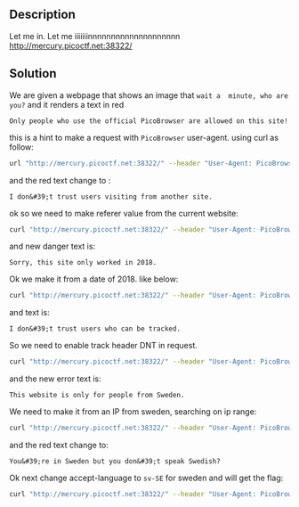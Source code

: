 ## Description
Let me in. Let me iiiiiiinnnnnnnnnnnnnnnnnnnn http://mercury.picoctf.net:38322/

## Solution
We are given a webpage that shows an image that `wait a  minute, who are you?`
and it renders a text in red
```
Only people who use the official PicoBrowser are allowed on this site!
```

this is a hint to make a request with `PicoBrowser` user-agent. using curl as follow:

```bash
url "http://mercury.picoctf.net:38322/" --header "User-Agent: PicoBrowser"
```

and the red text change to :
```
I don&#39;t trust users visiting from another site.
```

ok so we need to make referer value from the current website:
```bash
curl "http://mercury.picoctf.net:38322/" --header "User-Agent: PicoBrowser" --header "referer: http://mercury.picoctf.net:38322/"
```

and new danger text is:
```
Sorry, this site only worked in 2018.
```

Ok we make it from a date of 2018. like below:
```bash
curl "http://mercury.picoctf.net:38322/" --header "User-Agent: PicoBrowser" --header "referer: http://mercury.picoctf.net:38322/" --header "Date: Thu, 01 Jan 2018 00:00:00 GMT"
```

and text is:
```
I don&#39;t trust users who can be tracked.
```

So we need to enable track header DNT in request.
```bash
curl "http://mercury.picoctf.net:38322/" --header "User-Agent: PicoBrowser" --header "referer: http://mercury.picoctf.net:38322/" --header "Date: Thu, 01 Jan 2018 00:00:00 GMT" --header "DNT: 1"
```

and the new error text is:
```
This website is only for people from Sweden.
```

We need to make it from an IP from sweden, searching on ip range:
```bash
curl "http://mercury.picoctf.net:38322/" --header "User-Agent: PicoBrowser" --header "referer: http://mercury.picoctf.net:38322/" --header "Date: Thu, 01 Jan 2018 00:00:00 GMT" --header "DNT: 1" --header "X-Forwarded-For: 192.71.245.0"
```

and the red text change to:
```
You&#39;re in Sweden but you don&#39;t speak Swedish?
```

Ok next change accept-language to `sv-SE` for sweden and will get the flag:
```bash
curl "http://mercury.picoctf.net:38322/" --header "User-Agent: PicoBrowser" --header "referer: http://mercury.picoctf.net:38322/" --header "Date: Thu, 01 Jan 2018 00:00:00 GMT" --header "DNT: 1" --header "X-Forwarded-For: 192.71.245.0" --header "Accept-Language: sv-SE"
```
